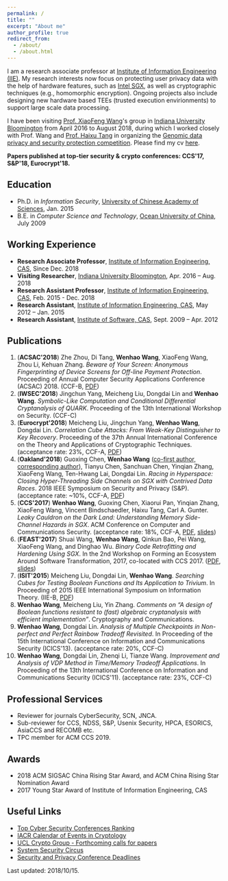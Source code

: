 ```yaml
---
permalink: /
title: ""
excerpt: "About me"
author_profile: true
redirect_from: 
  - /about/
  - /about.html
---
```

I am a research associate professor at [Institute of Information Engineering (IIE)](http://www.iie.ac.cn/). My research interests now focus on protecting user privacy data with the help of hardware features, such as [Intel SGX](https://software.intel.com/en-us/sgx), as well as cryptographic techniques (e.g., homomorphic encryption). Ongoing projects also include designing new hardware based TEEs (trusted execution envirionments) to support large scale data processing.

I have been visiting [Prof. XiaoFeng Wang](https://www.informatics.indiana.edu/xw7/)'s group in [Indiana University Bloomington](https://www.indiana.edu/) from April 2016 to August 2018, during which I worked closely with Prof. Wang and [Prof. Haixu Tang](https://www.informatics.indiana.edu/hatang/) in organizing the [Genomic data privacy and security protection competition](http://www.humangenomeprivacy.org/2017/). Please find my cv [here](https://heartever.github.io/files/cv.pdf). 

**Papers published at top-tier security & crypto conferences: CCS'17, S&P'18, Eurocrypt'18.**

Education
------
* Ph.D. in _Information Security_, <ins>University of Chinese Academy of Sciences</ins>, Jan. 2015
* B.E. in _Computer Science and Technology_, <ins>Ocean University of China</ins>, July 2009

Working Experience
------
* **Research Associate Professor**, <ins>Institute of Information Engineering, CAS</ins>, Since Dec. 2018
* **Visiting Researcher**, <ins>Indiana University Bloomington</ins>, Apr. 2016 – Aug. 2018
* **Research Assistant Professor**, <ins>Institute of Information Engineering, CAS</ins>, Feb. 2015 - Dec. 2018
* **Research Assistant**, <ins>Institute of Information Engineering, CAS</ins>, May 2012 – Jan. 2015
* **Research Assistant**, <ins>Institute of Software, CAS</ins>, Sept. 2009 – Apr. 2012

Publications
------
1. (**ACSAC'2018**) Zhe Zhou, Di Tang, **Wenhao Wang**, XiaoFeng Wang, Zhou Li, Kehuan Zhang. _Beware of Your Screen: Anonymous Fingerprinting of Device Screens for Off-line Payment Protection_. Proceeding of Annual Computer Security Applications Conference (ACSAC) 2018. (CCF-B, [PDF](https://heartever.github.io/files/acsac2018-beware.pdf)) 
1. (**IWSEC'2018**) Jingchun Yang, Meicheng Liu, Dongdai Lin and **Wenhao Wang**. _Symbolic-Like Computation and Conditional Differential Cryptanalysis of QUARK_. Proceeding of the 13th International Workshop on Security. (CCF-C)
1. (**Eurocrypt'2018**) Meicheng Liu, Jingchun Yang, **Wenhao Wang**, Dongdai Lin. _Correlation Cube Attacks: From Weak-Key Distinguisher to Key Recovery_. Proceeding of the 37th Annual International Conference on the Theory and Applications of Cryptographic Techniques. (acceptance rate: 23%, CCF-A, [PDF](https://heartever.github.io/files/correlation.pdf))
1. (**Oakland'2018**) Guoxing Chen, **Wenhao Wang** (<ins>co-first author, corresponding author</ins>), Tianyu Chen, Sanchuan Chen, Yinqian Zhang, XiaoFeng Wang, Ten-Hwang Lai, Dongdai Lin. _Racing in Hyperspace: Closing Hyper-Threading Side Channels on SGX with Contrived Data Races_. 2018 IEEE Symposium on Security and Privacy (S&P). (acceptance rate: ~10%, CCF-A, [PDF](https://heartever.github.io/files/racing.pdf))
1. (**CCS'2017**) **Wenhao Wang**, Guoxing Chen, Xiaorui Pan, Yinqian Zhang, XiaoFeng Wang, Vincent Bindschaedler, Haixu Tang, Carl A. Gunter. _Leaky Cauldron on the Dark Land: Understanding Memory Side-Channel Hazards in SGX_. ACM Conference on Computer and Communications Security. (acceptance rate: 18%, CCF-A, [PDF](https://heartever.github.io/files/leaky.pdf), [slides](https://heartever.github.io/files/leaky_slides.pdf))
1. (**FEAST'2017**) Shuai Wang, **Wenhao Wang**, Qinkun Bao, Pei Wang, XiaoFeng Wang, and Dinghao Wu. _Binary Code Retrofitting and Hardening Using SGX_.  In the 2nd Workshop on Forming an Ecosystem Around Software Transformation, 2017, co-located with CCS 2017. ([PDF](https://heartever.github.io/files/bsgx-feast17.pdf), [slides](https://heartever.github.io/files/p43-wangA-slides.pdf))
1. (**ISIT'2015**) Meicheng Liu, Dongdai Lin, **Wenhao Wang**. _Searching Cubes for Testing Boolean Functions and Its Application to Trivium_. In Proceeding of 2015 IEEE International Symposium on Information Theory. (IIE-B, [PDF](https://heartever.github.io/files/searching.pdf))
1. **Wenhao Wang**, Meicheng Liu, Yin Zhang. _Comments on “A design of Boolean functions resistant to (fast) algebraic cryptanalysis with efficient implementation”_. Cryptography and Communications.
1. **Wenhao Wang**, Dongdai Lin. _Analysis of Multiple Checkpoints in Non-perfect and Perfect Rainbow Tradeoff Revisited_. In Proceeding of the 15th International Conference on Information and Communications Security (ICICS'13). (acceptance rate: 20%, CCF-C)
1. **Wenhao Wang**, Dongdai Lin, Zhenqi Li, Tianze Wang. _Improvement and Analysis of VDP Method in Time/Memory Tradeoff Applications_. In Proceeding of the 13th International Conference on Information and Communications Security (ICICS'11). (acceptance rate: 23%, CCF-C)

Professional Services
-----
* Reviewer for journals CyberSecurity, SCN, JNCA.
* Sub-reviewer for CCS, NDSS, S&P, Usenix Security, HPCA, ESORICS, AsiaCCS and RECOMB etc.
* TPC member for ACM CCS 2019.

Awards
-----
* 2018 ACM SIGSAC China Rising Star Award, and ACM China Rising Star Nomination Award
* 2017 Young Star Award of Institute of Information Engineering, CAS

Useful Links
------
* [Top Cyber Security Conferences Ranking](http://jianying.space/conference-ranking.html)
* [IACR Calendar of Events in Cryptology](https://www.iacr.org/events/)
* [UCL Crypto Group - Forthcoming calls for papers](https://uclouvain.be/crypto/callforpapers/forthcoming)
* [System Security Circus](http://s3.eurecom.fr/~balzarot/notes/top4_2018/)
* [Security and Privacy Conference Deadlines](https://sec-deadlines.github.io/)

Last updated: 2018/10/15.
